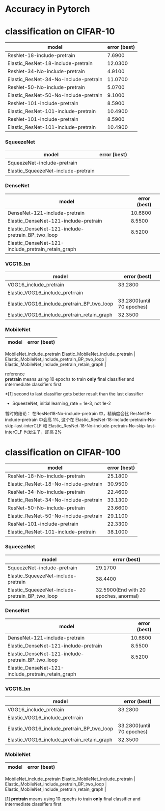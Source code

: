 # Accuracy in Pytorch  

# classification on **CIFAR-10**

model                                                                     | error (best)     
--------------------------------------------------------------------------| ------------------- 
ResNet-18-include-pretrain                                                | 7.6900
Elastic_ResNet-18-include-pretrain                                        | 12.0300
ResNet-34-No-include-pretrain                                             | 4.9100
Elastic_ResNet-34-No-include-pretrain                                     | 11.0700  
ResNet-50-No-include-pretrain                                             | 5.0700  
Elastic_ResNet-50-No-include-pretrain                                     | 9.1000  
ResNet-101-include-pretrain                                               | 8.5900
Elastic_ResNet-101-include-pretrain                                       | 10.4900
ResNet-101-include-pretrain                                               | 8.5900
Elastic_ResNet-101-include-pretrain                                       | 10.4900

### SqueezeNet
model                                                                     | error (best)              
--------------------------------------------------------------------------| ------------------- 
SqueezeNet-include-pretrain                                               | 
Elastic_SqueezeNet-include-pretrain                                       |

### DenseNet
model                                                                     | error (best)              
--------------------------------------------------------------------------| ------------------- 
DenseNet-121-include-pretrain                                             | 10.6800
Elastic_DenseNet-121-include-pretrain                                     | 8.5500
Elastic_DenseNet-121-include-pretrain_BP_two_loop                         | 8.5200
Elastic_DenseNet-121-include_pretrain_retain_graph                        | 


### VGG16_bn
model                                                                     | error (best)              
--------------------------------------------------------------------------| ------------------- 
VGG16_include_pretrain                                                    | 33.2800
Elastic_VGG16_include_pretrrain                                           | 
Elastic_VGG16_include_pretrain_BP_two_loop                                | 33.2800(until 70 epoches)
Elastic_VGG16_include_pretrain_retain_graph                               | 32.3500

### MobileNet
model                                                                     | error (best)              
--------------------------------------------------------------------------| ------------------- 
MobileNet_include_pretrain
Elastic_MobileNet_include_pretrain                                        |
Elastic_MobileNet_include_pretrain_BP_two_loop                            |
Elastic_MobileNet_include_pretrain_retain_graph                           |


reference  
**pretrain** means using 10 epochs to train **only** final classifier and intermediate classifiers first  


*[1] second to last classifier gets better result than the last classifier
* SqueezeNet, initial learning_rate  = 1e-3, not 1e-2

暂时的结论：
在ResNet18-No-include-pretrain 中，精确度会比 ResNet18-include-pretrain 中会高 1%, 这个在
Elastic_ResNet-18-include-pretrain-No-skip-last-interCLF 和 Elastic_ResNet-18-No-include-pretrain-No-skip-last-interCLF 也发生了，即高 2%


# classification on **CIFAR-100**

model                                                                     | error (best)              
--------------------------------------------------------------------------| ------------------- 
ResNet-18-No-include-pretrain                                             | 25.1800  
Elastic_ResNet-18-No-include-pretrain                                     | 30.9500 
ResNet-34-No-include-pretrain                                             | 22.4600 
Elastic_ResNet-34-No-include-pretrain                                     | 33.1300  
ResNet-50-No-include-pretrain                                             | 23.6600   
Elastic_ResNet-50-No-include-pretrain                                     | 29.1100 
ResNet-101-include-pretrain                                               | 22.3300   
Elastic_ResNet-101-include-pretrain                                       | 38.1000  


### SqueezeNet
model                                                                     | error (best)              
--------------------------------------------------------------------------| ------------------- 
SqueezeNet-include-pretrain                                               | 29.1700 
Elastic_SqueezeNet-include-pretrain                                       | 38.4400
Elastic_SqueezeNet-include-pretrain_BP_two_loop                           | 32.5900(End with 20 epoches, anormal)


### DenseNet
model                                                                     | error (best)              
--------------------------------------------------------------------------| ------------------- 
DenseNet-121-include-pretrain                                             | 10.6800
Elastic_DenseNet-121-include-pretrain                                     | 8.5500
Elastic_DenseNet-121-include-pretrain_BP_two_loop                         | 8.5200
Elastic_DenseNet-121-include_pretrain_retain_graph                        | 



### VGG16_bn
model                                                                     | error (best)              
--------------------------------------------------------------------------| ------------------- 
VGG16_include_pretrain                                                    | 33.2800
Elastic_VGG16_include_pretrrain                                           | 
Elastic_VGG16_include_pretrain_BP_two_loop                                | 33.2800(until 70 epoches)
Elastic_VGG16_include_pretrain_retain_graph                               | 32.3500

### MobileNet
model                                                                     | error (best)              
--------------------------------------------------------------------------| ------------------- 
MobileNet_include_pretrain
Elastic_MobileNet_include_pretrain                                        |
Elastic_MobileNet_include_pretrain_BP_two_loop                            |
Elastic_MobileNet_include_pretrain_retain_graph                           |



[1] **pretrain** means using 10 epochs to train **only** final classifier and intermediate classifiers first 




